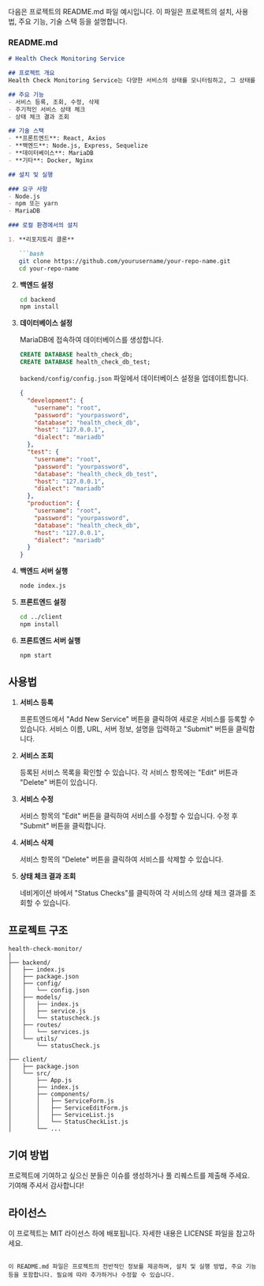 다음은 프로젝트의 README.md 파일 예시입니다. 이 파일은 프로젝트의 설치, 사용법, 주요 기능, 기술 스택 등을 설명합니다.

### README.md

```markdown
# Health Check Monitoring Service

## 프로젝트 개요
Health Check Monitoring Service는 다양한 서비스의 상태를 모니터링하고, 그 상태를 시각적으로 확인할 수 있는 웹 애플리케이션입니다. 이 애플리케이션은 주기적으로 서비스의 헬스 체크를 수행하고, 결과를 저장하여 조회할 수 있습니다.

## 주요 기능
- 서비스 등록, 조회, 수정, 삭제
- 주기적인 서비스 상태 체크
- 상태 체크 결과 조회

## 기술 스택
- **프론트엔드**: React, Axios
- **백엔드**: Node.js, Express, Sequelize
- **데이터베이스**: MariaDB
- **기타**: Docker, Nginx

## 설치 및 실행

### 요구 사항
- Node.js
- npm 또는 yarn
- MariaDB

### 로컬 환경에서의 설치

1. **리포지토리 클론**

   ```bash
   git clone https://github.com/yourusername/your-repo-name.git
   cd your-repo-name
   ```

2. **백엔드 설정**

   ```bash
   cd backend
   npm install
   ```

3. **데이터베이스 설정**

   MariaDB에 접속하여 데이터베이스를 생성합니다.

   ```sql
   CREATE DATABASE health_check_db;
   CREATE DATABASE health_check_db_test;
   ```

   `backend/config/config.json` 파일에서 데이터베이스 설정을 업데이트합니다.

   ```json
   {
     "development": {
       "username": "root",
       "password": "yourpassword",
       "database": "health_check_db",
       "host": "127.0.0.1",
       "dialect": "mariadb"
     },
     "test": {
       "username": "root",
       "password": "yourpassword",
       "database": "health_check_db_test",
       "host": "127.0.0.1",
       "dialect": "mariadb"
     },
     "production": {
       "username": "root",
       "password": "yourpassword",
       "database": "health_check_db",
       "host": "127.0.0.1",
       "dialect": "mariadb"
     }
   }
   ```

4. **백엔드 서버 실행**

   ```bash
   node index.js
   ```

5. **프론트엔드 설정**

   ```bash
   cd ../client
   npm install
   ```

6. **프론트엔드 서버 실행**

   ```bash
   npm start
   ```

## 사용법

1. **서비스 등록**

   프론트엔드에서 "Add New Service" 버튼을 클릭하여 새로운 서비스를 등록할 수 있습니다. 서비스 이름, URL, 서버 정보, 설명을 입력하고 "Submit" 버튼을 클릭합니다.

2. **서비스 조회**

   등록된 서비스 목록을 확인할 수 있습니다. 각 서비스 항목에는 "Edit" 버튼과 "Delete" 버튼이 있습니다.

3. **서비스 수정**

   서비스 항목의 "Edit" 버튼을 클릭하여 서비스를 수정할 수 있습니다. 수정 후 "Submit" 버튼을 클릭합니다.

4. **서비스 삭제**

   서비스 항목의 "Delete" 버튼을 클릭하여 서비스를 삭제할 수 있습니다.

5. **상태 체크 결과 조회**

   네비게이션 바에서 "Status Checks"를 클릭하여 각 서비스의 상태 체크 결과를 조회할 수 있습니다.

## 프로젝트 구조

```
health-check-monitor/
│
├── backend/
│   ├── index.js
│   ├── package.json
│   ├── config/
│   │   └── config.json
│   ├── models/
│   │   ├── index.js
│   │   ├── service.js
│   │   └── statuscheck.js
│   ├── routes/
│   │   └── services.js
│   └── utils/
│       └── statusCheck.js
│
├── client/
│   ├── package.json
│   └── src/
│       ├── App.js
│       ├── index.js
│       ├── components/
│       │   ├── ServiceForm.js
│       │   ├── ServiceEditForm.js
│       │   ├── ServiceList.js
│       │   └── StatusCheckList.js
│       └── ...
```

## 기여 방법
프로젝트에 기여하고 싶으신 분들은 이슈를 생성하거나 풀 리퀘스트를 제출해 주세요. 기여해 주셔서 감사합니다!

## 라이선스
이 프로젝트는 MIT 라이선스 하에 배포됩니다. 자세한 내용은 LICENSE 파일을 참고하세요.
```

이 README.md 파일은 프로젝트의 전반적인 정보를 제공하며, 설치 및 실행 방법, 주요 기능 등을 포함합니다. 필요에 따라 추가하거나 수정할 수 있습니다.